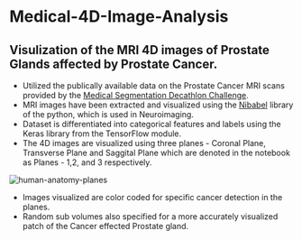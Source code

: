 # Medical-4D-Image-Analysis
## Visulization of the MRI 4D images of Prostate Glands affected by Prostate Cancer.

* Utilized the publically available data on the Prostate Cancer MRI scans provided by the [Medical Segmentation Decathlon Challenge](https://decathlon-10.grand-challenge.org/).
* MRI images have been extracted and visualized using the [Nibabel](https://nipy.org/nibabel/) library of the python, which is used in Neuroimaging.
* Dataset is differentiated into categorical features and labels using the Keras library from the TensorFlow module.
* The 4D images are visualized using three planes - Coronal Plane, Transverse Plane and Saggital Plane which are denoted in the notebook as Planes - 1,2, and 3 respectively.

![human-anatomy-planes](https://user-images.githubusercontent.com/58086070/111982555-1eb78700-8b2f-11eb-88d5-60e35c2597ff.jpg)

* Images visualized are color coded for specific cancer detection in the planes.
* Random sub volumes also specified for a more accurately visualized patch of the Cancer effected Prostate gland.
